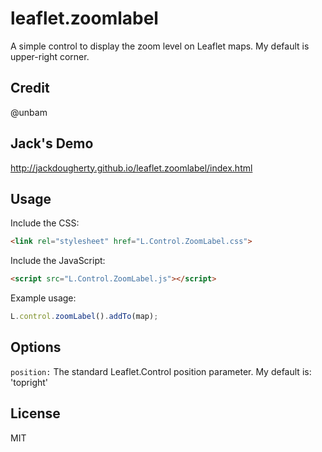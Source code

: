 # leaflet.zoomlabel
A simple control to display the zoom level on Leaflet maps. My default is upper-right corner.

## Credit

@unbam

## Jack's Demo

http://jackdougherty.github.io/leaflet.zoomlabel/index.html

## Usage

Include the CSS:

```html
<link rel="stylesheet" href="L.Control.ZoomLabel.css">
```


Include the JavaScript:

```html
<script src="L.Control.ZoomLabel.js"></script>
```


Example usage:

```javascript
L.control.zoomLabel().addTo(map);
```

## Options

`position:` The standard Leaflet.Control position parameter. My default is: 'topright'

## License

MIT
